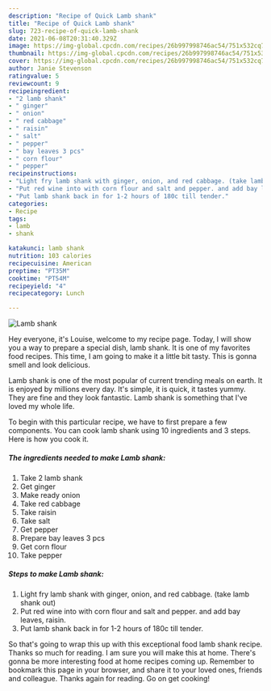```yaml
---
description: "Recipe of Quick Lamb shank"
title: "Recipe of Quick Lamb shank"
slug: 723-recipe-of-quick-lamb-shank
date: 2021-06-08T20:31:40.329Z
image: https://img-global.cpcdn.com/recipes/26b997998746ac54/751x532cq70/lamb-shank-recipe-main-photo.jpg
thumbnail: https://img-global.cpcdn.com/recipes/26b997998746ac54/751x532cq70/lamb-shank-recipe-main-photo.jpg
cover: https://img-global.cpcdn.com/recipes/26b997998746ac54/751x532cq70/lamb-shank-recipe-main-photo.jpg
author: Janie Stevenson
ratingvalue: 5
reviewcount: 9
recipeingredient:
- "2 lamb shank"
- " ginger"
- " onion"
- " red cabbage"
- " raisin"
- " salt"
- " pepper"
- " bay leaves 3 pcs"
- " corn flour"
- " pepper"
recipeinstructions:
- "Light fry lamb shank with ginger, onion, and red cabbage. (take lamb shank out)"
- "Put red wine into with corn flour and salt and pepper. and add bay leaves, raisin."
- "Put lamb shank back in for 1-2 hours of 180c till tender."
categories:
- Recipe
tags:
- lamb
- shank

katakunci: lamb shank 
nutrition: 103 calories
recipecuisine: American
preptime: "PT35M"
cooktime: "PT54M"
recipeyield: "4"
recipecategory: Lunch

---
```



![Lamb shank](https://img-global.cpcdn.com/recipes/26b997998746ac54/751x532cq70/lamb-shank-recipe-main-photo.jpg)

Hey everyone, it's Louise, welcome to my recipe page. Today, I will show you a way to prepare a special dish, lamb shank. It is one of my favorites food recipes. This time, I am going to make it a little bit tasty. This is gonna smell and look delicious.

Lamb shank is one of the most popular of current trending meals on earth. It is enjoyed by millions every day. It's simple, it is quick, it tastes yummy. They are fine and they look fantastic. Lamb shank is something that I've loved my whole life.




To begin with this particular recipe, we have to first prepare a few components. You can cook lamb shank using 10 ingredients and 3 steps. Here is how you cook it.

<!--inarticleads1-->

##### The ingredients needed to make Lamb shank:

1. Take 2 lamb shank
1. Get  ginger
1. Make ready  onion
1. Take  red cabbage
1. Take  raisin
1. Take  salt
1. Get  pepper
1. Prepare  bay leaves 3 pcs
1. Get  corn flour
1. Take  pepper




<!--inarticleads2-->

##### Steps to make Lamb shank:

1. Light fry lamb shank with ginger, onion, and red cabbage. (take lamb shank out)
1. Put red wine into with corn flour and salt and pepper. and add bay leaves, raisin.
1. Put lamb shank back in for 1-2 hours of 180c till tender.




So that's going to wrap this up with this exceptional food lamb shank recipe. Thanks so much for reading. I am sure you will make this at home. There's gonna be more interesting food at home recipes coming up. Remember to bookmark this page in your browser, and share it to your loved ones, friends and colleague. Thanks again for reading. Go on get cooking!
